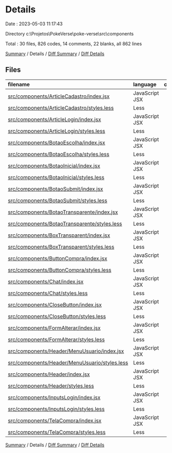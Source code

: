 # Details

Date : 2023-05-03 11:17:43

Directory c:\\Projetos\\PokeVerse\\poke-verse\\src\\components

Total : 30 files,  826 codes, 14 comments, 22 blanks, all 862 lines

[Summary](results.md) / Details / [Diff Summary](diff.md) / [Diff Details](diff-details.md)

## Files
| filename | language | code | comment | blank | total |
| :--- | :--- | ---: | ---: | ---: | ---: |
| [src/components/ArticleCadastro/index.jsx](/src/components/ArticleCadastro/index.jsx) | JavaScript JSX | 112 | 6 | 2 | 120 |
| [src/components/ArticleCadastro/styles.less](/src/components/ArticleCadastro/styles.less) | Less | 73 | 0 | 0 | 73 |
| [src/components/ArticleLogin/index.jsx](/src/components/ArticleLogin/index.jsx) | JavaScript JSX | 43 | 0 | 0 | 43 |
| [src/components/ArticleLogin/styles.less](/src/components/ArticleLogin/styles.less) | Less | 38 | 0 | 0 | 38 |
| [src/components/BotaoEscolha/index.jsx](/src/components/BotaoEscolha/index.jsx) | JavaScript JSX | 8 | 0 | 1 | 9 |
| [src/components/BotaoEscolha/styles.less](/src/components/BotaoEscolha/styles.less) | Less | 13 | 1 | 0 | 14 |
| [src/components/BotaoInicial/index.jsx](/src/components/BotaoInicial/index.jsx) | JavaScript JSX | 4 | 0 | 0 | 4 |
| [src/components/BotaoInicial/styles.less](/src/components/BotaoInicial/styles.less) | Less | 24 | 0 | 1 | 25 |
| [src/components/BotaoSubmit/index.jsx](/src/components/BotaoSubmit/index.jsx) | JavaScript JSX | 6 | 0 | 1 | 7 |
| [src/components/BotaoSubmit/styles.less](/src/components/BotaoSubmit/styles.less) | Less | 10 | 0 | 0 | 10 |
| [src/components/BotaoTransparente/index.jsx](/src/components/BotaoTransparente/index.jsx) | JavaScript JSX | 8 | 0 | 1 | 9 |
| [src/components/BotaoTransparente/styles.less](/src/components/BotaoTransparente/styles.less) | Less | 11 | 0 | 0 | 11 |
| [src/components/BoxTransparent/index.jsx](/src/components/BoxTransparent/index.jsx) | JavaScript JSX | 10 | 0 | 1 | 11 |
| [src/components/BoxTransparent/styles.less](/src/components/BoxTransparent/styles.less) | Less | 15 | 2 | 0 | 17 |
| [src/components/ButtonCompra/index.jsx](/src/components/ButtonCompra/index.jsx) | JavaScript JSX | 12 | 0 | 1 | 13 |
| [src/components/ButtonCompra/styles.less](/src/components/ButtonCompra/styles.less) | Less | 24 | 0 | 0 | 24 |
| [src/components/Chat/index.jsx](/src/components/Chat/index.jsx) | JavaScript JSX | 22 | 0 | 2 | 24 |
| [src/components/Chat/styles.less](/src/components/Chat/styles.less) | Less | 31 | 0 | 1 | 32 |
| [src/components/CloseButton/index.jsx](/src/components/CloseButton/index.jsx) | JavaScript JSX | 5 | 0 | 2 | 7 |
| [src/components/CloseButton/styles.less](/src/components/CloseButton/styles.less) | Less | 15 | 0 | 0 | 15 |
| [src/components/FormAlterar/index.jsx](/src/components/FormAlterar/index.jsx) | JavaScript JSX | 105 | 4 | 2 | 111 |
| [src/components/FormAlterar/styles.less](/src/components/FormAlterar/styles.less) | Less | 44 | 0 | 1 | 45 |
| [src/components/Header/MenuUsuario/index.jsx](/src/components/Header/MenuUsuario/index.jsx) | JavaScript JSX | 6 | 0 | 1 | 7 |
| [src/components/Header/MenuUsuario/styles.less](/src/components/Header/MenuUsuario/styles.less) | Less | 6 | 0 | 1 | 7 |
| [src/components/Header/index.jsx](/src/components/Header/index.jsx) | JavaScript JSX | 16 | 0 | 0 | 16 |
| [src/components/Header/styles.less](/src/components/Header/styles.less) | Less | 14 | 0 | 0 | 14 |
| [src/components/InputsLogin/index.jsx](/src/components/InputsLogin/index.jsx) | JavaScript JSX | 24 | 0 | 1 | 25 |
| [src/components/InputsLogin/styles.less](/src/components/InputsLogin/styles.less) | Less | 9 | 0 | 0 | 9 |
| [src/components/TelaCompra/index.jsx](/src/components/TelaCompra/index.jsx) | JavaScript JSX | 62 | 1 | 2 | 65 |
| [src/components/TelaCompra/styles.less](/src/components/TelaCompra/styles.less) | Less | 56 | 0 | 1 | 57 |

[Summary](results.md) / Details / [Diff Summary](diff.md) / [Diff Details](diff-details.md)